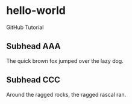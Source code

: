 # hello-world

GitHub Tutorial

## Subhead AAA

The quick brown fox jumped over the lazy dog.

## Subhead CCC

Around the ragged rocks, the ragged rascal ran.
